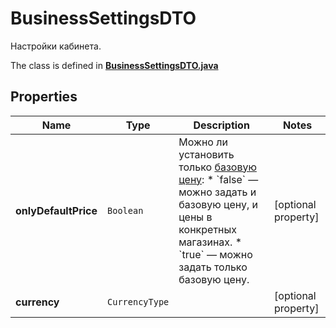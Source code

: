 

# BusinessSettingsDTO

Настройки кабинета.

The class is defined in **[BusinessSettingsDTO.java](../../src/main/java/org/openapitools/model/BusinessSettingsDTO.java)**

## Properties

Name | Type | Description | Notes
------------ | ------------- | ------------- | -------------
**onlyDefaultPrice** | `Boolean` | Можно ли установить только [базовую цену](*rule): * &#x60;false&#x60; — можно задать и базовую цену, и цены в конкретных магазинах. * &#x60;true&#x60; — можно задать только базовую цену.  |  [optional property]
**currency** | `CurrencyType` |  |  [optional property]




